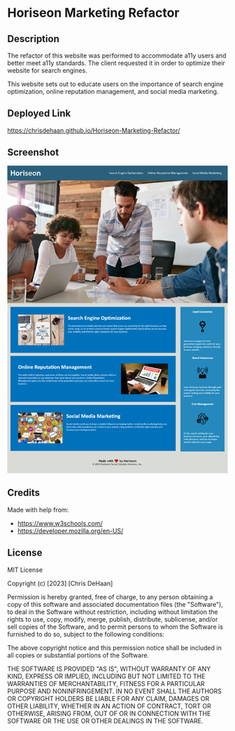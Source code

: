 # Horiseon Marketing Refactor

## Description

<p>The refactor of this website was performed to accommodate a11y users and better meet a11y standards. The client requested it in order to optimize their website for search engines.</p>

<p>This website sets out to educate users on the importance of search engine optimization, online reputation management, and social media marketing.</p>

## Deployed Link

https://chrisdehaan.github.io/Horiseon-Marketing-Refactor/

## Screenshot

![mockup of deployed site](./images/Horiseon-mockup.png)

## Credits

Made with help from:
- https://www.w3schools.com/
- https://developer.mozilla.org/en-US/

## License

MIT License

Copyright (c) [2023] [Chris DeHaan]

Permission is hereby granted, free of charge, to any person obtaining a copy
of this software and associated documentation files (the "Software"), to deal
in the Software without restriction, including without limitation the rights
to use, copy, modify, merge, publish, distribute, sublicense, and/or sell
copies of the Software, and to permit persons to whom the Software is
furnished to do so, subject to the following conditions:

The above copyright notice and this permission notice shall be included in all
copies or substantial portions of the Software.

THE SOFTWARE IS PROVIDED "AS IS", WITHOUT WARRANTY OF ANY KIND, EXPRESS OR
IMPLIED, INCLUDING BUT NOT LIMITED TO THE WARRANTIES OF MERCHANTABILITY,
FITNESS FOR A PARTICULAR PURPOSE AND NONINFRINGEMENT. IN NO EVENT SHALL THE
AUTHORS OR COPYRIGHT HOLDERS BE LIABLE FOR ANY CLAIM, DAMAGES OR OTHER
LIABILITY, WHETHER IN AN ACTION OF CONTRACT, TORT OR OTHERWISE, ARISING FROM,
OUT OF OR IN CONNECTION WITH THE SOFTWARE OR THE USE OR OTHER DEALINGS IN THE
SOFTWARE.